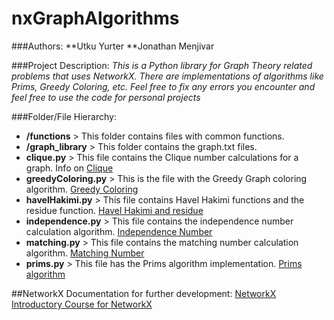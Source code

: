 # nxGraphAlgorithms

###Authors:
**Utku Yurter
**Jonathan Menjivar

###Project Description:
*This is a Python library for Graph Theory related problems that uses NetworkX. There are implementations of algorithms like Prims, Greedy Coloring, etc.
Feel free to fix any errors you encounter and feel free to use the code for personal projects*

###Folder/File Hierarchy:
- **/functions** > This folder contains files with common functions.
- **/graph_library** > This folder contains the graph.txt files.
- **clique.py** > This file contains the Clique number calculations for a graph. Info on [Clique](https://en.wikipedia.org/wiki/Clique_(graph_theory))
- **greedyColoring.py** > This is the file with the Greedy Graph coloring algorithm. [Greedy Coloring](https://en.wikipedia.org/wiki/Greedy_coloring)
- **havelHakimi.py** > This file contains Havel Hakimi functions and the residue function. [Havel Hakimi and residue](https://en.wikipedia.org/wiki/Havel%E2%80%93Hakimi_algorithm)
- **independence.py** > This file contains the independence number calculation algorithm. [Independence Number](https://en.wikipedia.org/wiki/Independent_set_(graph_theory))
- **matching.py** > This file contains the matching number calculation algorithm. [Matching Number](https://en.wikipedia.org/wiki/Matching_(graph_theory))
- **prims.py** > This file has the Prims algorithm implementation. [Prims algorithm](https://en.wikipedia.org/wiki/Prim%27s_algorithm)

##NetworkX Documentation for further development:
    [NetworkX](https://networkx.github.io/documentation/networkx-2.3/)
    [Introductory Course for NetworkX](https://www.datacamp.com/community/tutorials/networkx-python-graph-tutorial)
